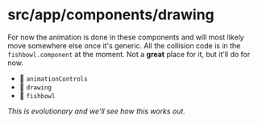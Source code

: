 # src/app/components/drawing

For now the animation is done in these components and will most likely move somewhere else once it's generic.
All the collision code is in the `fishbowl.component` at the moment.
Not a **great** place for it, but it'll do for now.

* :page_facing_up: `animationControls`
* :page_facing_up: `drawing`
* :page_facing_up: `fishbowl`

*This is evolutionary and we'll see how this works out.*
